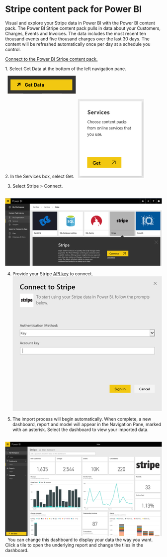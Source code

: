 ﻿<properties 
   pageTitle="Stripe content pack for Power BI"
   description="Stripe content pack for Power BI"
   services="powerbi" 
   documentationCenter="" 
   authors="maggiesMSFT" 
   manager="mblythe" 
   editor=""
   tags=""/>
 
<tags
   ms.service="powerbi"
   ms.devlang="NA"
   ms.topic="article"
   ms.tgt_pltfrm="NA"
   ms.workload="powerbi"
   ms.date="11/06/2015"
   ms.author="maggies"/>

# Stripe content pack for Power BI

Visual and explore your Stripe data in Power BI with the Power BI
content pack. The Power BI Stripe content pack pulls in data about your
Customers, Charges, Events and Invoices. The data includes the most
recent ten thousand events and five thousand charges over the last 30
days. The content will be refreshed automatically once per day at a
schedule you control. 

[Connect to the Power BI Stripe content pack.](https://app.powerbi.com/getdata/services/stripe)

1. Select Get Data at the bottom of the left navigation pane.

   ![](media/powerbi-content-pack-stripe/getdata.png)

2. In the Services box, select Get.
 
   ![](media/powerbi-content-pack-stripe/services.png)  

3. Select Stripe &gt; Connect.

   ![](media/powerbi-content-pack-stripe/GetData1.png)  

4. Provide your Stripe [API key](https://dashboard.stripe.com/account/apikeys) to connect. 
 
   ![](media/powerbi-content-pack-stripe/creds.png)</span>


5. The import process will begin automatically. When complete, a new
dashboard, report and model will appear in the Navigation Pane, marked
with an asterisk. Select the dashboard to view your imported data.

   ![](media/powerbi-content-pack-stripe/dashboard.png)
 
You can change this dashboard to display your data the way you want.
Click a tile to open the underlying report and change the tiles in the
dashboard.

